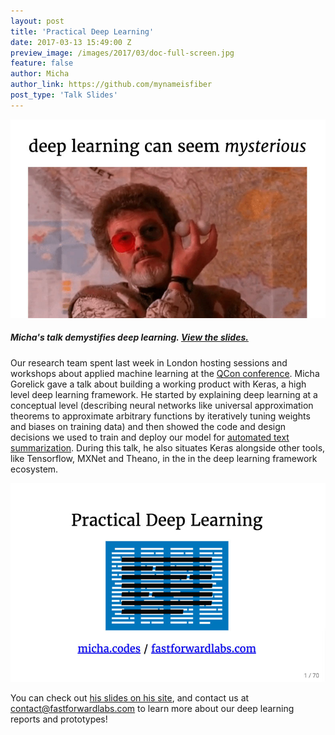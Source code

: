 ```yaml
---
layout: post
title: 'Practical Deep Learning'
date: 2017-03-13 15:49:00 Z
preview_image: /images/2017/03/doc-full-screen.jpg
feature: false
author: Micha
author_link: https://github.com/mynameisfiber
post_type: 'Talk Slides'
---
```


![](/static/images/2017/03/micha-talk-doc.jpg)

##### Micha's talk demystifies deep learning. [View the slides.](http://micha.codes/2017-qcon-deeplearning/#1)

Our research team spent last week in London hosting sessions and workshops about applied machine learning at the [QCon conference](https://qconlondon.com/london-2017/track/modern-learning-systems). Micha Gorelick gave a talk about building a working product with Keras, a high level deep learning framework. He started by explaining deep learning at a conceptual level (describing neural networks like universal approximation theorems to approximate arbitrary functions by iteratively tuning weights and biases on training data) and then showed the code and design decisions we used to train and deploy our model for [automated text summarization](http://blog.fastforwardlabs.com/2016/04/11/new-tools-to-summarize-text.html). During this talk, he also situates Keras alongside other tools, like Tensorflow, MXNet and Theano, in the in the deep learning framework ecosystem.

![](/static/images/2017/03/micha-talk-cover.jpg)

You can check out [his slides on his site](http://micha.codes/2017-qcon-deeplearning/#1), and contact us at [contact@fastforwardlabs.com](contact@fastforwardlabs.com) to learn more about our deep learning reports and prototypes!
